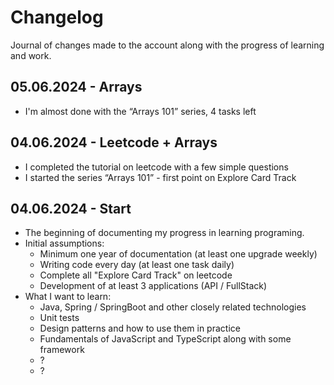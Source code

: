 # Changelog
Journal of changes made to the account along with the progress of learning and work.


## 05.06.2024 - Arrays
- I'm almost done with the “Arrays 101” series, 4 tasks left

## 04.06.2024 - Leetcode + Arrays
- I completed the tutorial on leetcode with a few simple questions
- I started the series “Arrays 101” - first point on Explore Card Track

## 04.06.2024 - Start 
- The beginning of documenting my progress in learning programing.
- Initial assumptions:
  - Minimum one year of documentation (at least one upgrade weekly)
  - Writing code every day (at least one task daily)
  - Complete all "Explore Card Track" on leetcode
  - Development of at least 3 applications (API / FullStack)
- What I want to learn:
  - Java, Spring / SpringBoot and other closely related technologies
  - Unit tests
  - Design patterns and how to use them in practice
  - Fundamentals of JavaScript and TypeScript along with some framework
  - ?
  - ?

